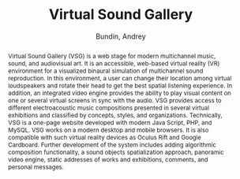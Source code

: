 --- 
title: "Virtual Sound Gallery" 
abstract: "Virtual Sound Gallery (VSG) is a web stage for modern multichannel music, sound, and audiovisual art. It is an accessible, web-based virtual reality (VR) environment for a visualized binaural simulation of multichannel sound reproduction. In this environment, a user can change their location among virtual loudspeakers and rotate their head to get the best spatial listening experience. In addition, an integrated video engine provides the ability to play visual content on one or several virtual screens in sync with the audio. VSG provides access to different electroacoustic music compositions presented in several virtual exhibitions and classified by concepts, styles, and organizations. Technically, VSG is a one-page website developed with modern Java Script, PHP, and MySQL. VSG works on a modern desktop and mobile browsers. It is also compatible with such virtual reality devices as Oculus Rift and Google Cardboard. Further development of the system includes adding algorithmic composition functionality, a sound objects spatialization approach, panoramic video engine, static addresses of works and exhibitions, comments, and personal messages." 
address: "Atlanta, Georgia" 
author: "Bundin, Andrey"
webAuthor: "Andrey Bundin" 
booktitle: "Proceedings of the International Web Audio Conference" 
editor: "Freeman, Jason and Lerch, Alexander and Paradis, Matthew" 
month: "Proceedings of the International Web Audio Conference"
pages: "undefined" 
publisher: "Georgia Tech" 
series: "WAC '16"
type: "Artwork"  
year: "2016" 
id: "2016_EA_12" 
tags: year2016
media: none 
pdflink: /_data/papers/pdf/2016/2016_12.pdf
ISSN: 2663-5844
---